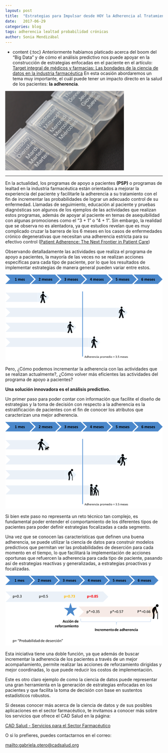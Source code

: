 ```yaml
---
layout: post
title:  "Estrategias para Impulsar desde HOY la Adherencia al Tratamiento"
date:   2017-06-29 
categories: blog
tags: adherencia lealtad probabilidad crónicas
author: Sonia Mendizábal
---
```

* content
{:toc}
Anteriormente habíamos platicado acerca del boom del “Big Data” y de cómo el análisis predictivo nos puede apoyar en la construcción de estrategias enfocadas en el paciente en el artículo: [Target integral de médicos y farmacias: Las bondades de la ciencia de datos en la industria farmacéutica](https://cadsalud.github.io/2017/03/13/Target-integral/) En esta ocasión abordaremos un tema muy importante, el cuál puede tener un impacto directo en la salud de los pacientes: **la adherencia**.

<img src="/images-post/2017-06-29_adherencia/imagen1.png" width="380">



----


En la actualidad, los programas de apoyo a pacientes **(PSP)** o programas de lealtad en la industria farmacéutica están orientados a mejorar la experiencia del paciente y facilitarle la adherencia a su tratamiento con el fin de incrementar las probabilidades de lograr un adecuado control de su enfermedad. Llamadas de seguimiento, educación al paciente y pruebas diagnósticas son algunos de los ejemplos de las actividades que realizan estos programas, además de apoyar al paciente en temas de asequibilidad con algunas promociones como el “3 + 1” o “4 + 1”. Sin embargo, la realidad que se observa no es alentadora, ya que estudios revelan que es muy complicado cruzar la barrera de los 6 meses en los casos de enfermedades crónico degenerativas que necesitan una adherencia estricta para su efectivo control ([Patient Adherence: The Next Frontier in Patient Care](https://www.capgemini.com/resource-file-access/resource/pdf/Patient_Adherence__The_Next_Frontier_in_Patient_Care.pdf))

Observando detalladamente las actividades que realiza el programa de apoyo a pacientes, la mayoría de las veces no se realizan acciones específicas para cada tipo de paciente, por lo que los resultados de implementar estrategias de manera general pueden variar entre estos.

<img src="/images-post/2017-06-29_adherencia/imagen2.png" width="540">

Pero, ¿Cómo podemos incrementar la adherencia con las actividades que se realizan actualmente?, ¿Cómo volver más eficientes las actividades del programa de apoyo a pacientes?

**Una solución innovadora es el análisis predictivo.**

Un primer paso para poder contar con información que facilite el diseño de estrategias y la toma de decisión con respecto a la adherencia es la estratificación de pacientes con el fin de conocer los atributos que caracterizan una mejor adherencia.

<img src="/images-post/2017-06-29_adherencia/imagen3.png" width="540">

Si bien este paso no representa un reto técnico tan complejo, es fundamental poder entender el comportamiento de los diferentes tipos de pacientes para poder definir estrategias focalizadas a cada segmento.

Una vez que se conocen las características que definen una buena adherencia, se puede utilizar la ciencia de datos para construir modelos predictivos que permitan ver las probabilidades de deserción para cada momento en el tiempo, lo que facilitará la implementación de acciones oportunas que refuercen la adherencia para cada tipo de paciente, pasando así de estrategias reactivas y generalizadas, a estrategias proactivas y focalizadas.

<img src="/images-post/2017-06-29_adherencia/imagen4.png" width="540">

Esta iniciativa tiene una doble función, ya que además de buscar incrementar la adherencia de los pacientes a través de un mejor acompañamiento, permite realizar las acciones de reforzamiento dirigidas y mejor coordinadas, lo que puede reducir los costos de implementación.

Este es otro claro ejemplo de como la ciencia de datos puede representar una gran herramienta en la generación de estrategias enfocadas en los pacientes y que facilita la toma de decisión con base en sustentos estadísticos robustos.

Si deseas conocer más acerca de la ciencia de datos y de sus posibles aplicaciones en el sector farmacéutico, te invitamos a conocer más sobre los servicios que ofrece el CAD Salud en la página:  

[CAD Salud - Servicios para el Sector Farmacéutico](https://www.cadsalud.org/sector-farmaceutico)

O si lo prefieres, puedes contactarnos en el correo:

<mailto:gabriela.otero@cadsalud.org>

